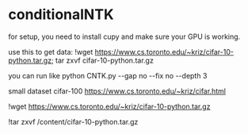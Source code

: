 # conditionalNTK


for setup, you need to install cupy and make sure your GPU is working.

use this to get data:
!wget https://www.cs.toronto.edu/~kriz/cifar-10-python.tar.gz; tar zxvf cifar-10-python.tar.gz

you can run like python CNTK.py --gap no --fix no --depth 3

small dataset cifar-100 https://www.cs.toronto.edu/~kriz/cifar.html

!wget https://www.cs.toronto.edu/~kriz/cifar-10-python.tar.gz

!tar zxvf /content/cifar-10-python.tar.gz
